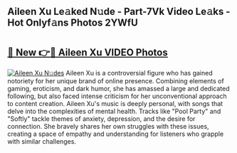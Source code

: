 ## Aileen Xu Le𝚊ked N𝚞de - Part-7Vk Video Le𝚊ks - Hot Onlyf𝚊ns Photos 2YWfU

# <h2><a href="http://ac17675.deff.icu/?id=Aileen+Xu">🔗 New 👉🔴 Aileen Xu VIDEO Photos</a></h2>

[![Aileen Xu N𝚞des](https://i.imgur.com/rIISA9y.gif)](http://ac17675.deff.icu/?id=Aileen+Xu)
Aileen Xu is a controversial figure who has gained notoriety for her unique brand of online presence. Combining elements of gaming, eroticism, and dark humor, she has amassed a large and dedicated following, but also faced intense criticism for her unconventional approach to content creation. Aileen Xu's music is deeply personal, with songs that delve into the complexities of mental health. Tracks like "Pool Party" and "Softly" tackle themes of anxiety, depression, and the desire for connection. She bravely shares her own struggles with these issues, creating a space of empathy and understanding for listeners who grapple with similar challenges.
